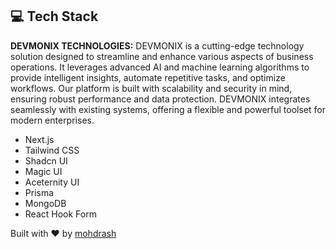 

## 💻 Tech Stack

**DEVMONIX TECHNOLOGIES:**
DEVMONIX is a cutting-edge technology solution designed to streamline and enhance various aspects of business operations. It leverages advanced AI and machine learning algorithms to provide intelligent insights, automate repetitive tasks, and optimize workflows. Our platform is built with scalability and security in mind, ensuring robust performance and data protection. DEVMONIX integrates seamlessly with existing systems, offering a flexible and powerful toolset for modern enterprises.

* Next.js
* Tailwind CSS
* Shadcn UI
* Magic UI
* Aceternity UI
* Prisma
* MongoDB
* React Hook Form

Built with ❤️ by [mohdrash](https://iamicy.vercel.app/)
